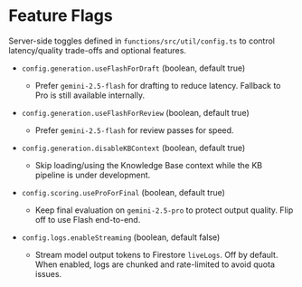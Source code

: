 # Feature Flags

Server-side toggles defined in `functions/src/util/config.ts` to control latency/quality trade-offs and optional features.

- `config.generation.useFlashForDraft` (boolean, default true)
  - Prefer `gemini-2.5-flash` for drafting to reduce latency. Fallback to Pro is still available internally.

- `config.generation.useFlashForReview` (boolean, default true)
  - Prefer `gemini-2.5-flash` for review passes for speed.

- `config.generation.disableKBContext` (boolean, default true)
  - Skip loading/using the Knowledge Base context while the KB pipeline is under development.

- `config.scoring.useProForFinal` (boolean, default true)
  - Keep final evaluation on `gemini-2.5-pro` to protect output quality. Flip off to use Flash end-to-end.

- `config.logs.enableStreaming` (boolean, default false)
  - Stream model output tokens to Firestore `liveLogs`. Off by default. When enabled, logs are chunked and rate-limited to avoid quota issues.

